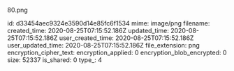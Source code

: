 80.png

id: d33454aec9324e3590d14e85fc6f1534
mime: image/png
filename: 
created_time: 2020-08-25T07:15:52.186Z
updated_time: 2020-08-25T07:15:52.186Z
user_created_time: 2020-08-25T07:15:52.186Z
user_updated_time: 2020-08-25T07:15:52.186Z
file_extension: png
encryption_cipher_text: 
encryption_applied: 0
encryption_blob_encrypted: 0
size: 52337
is_shared: 0
type_: 4